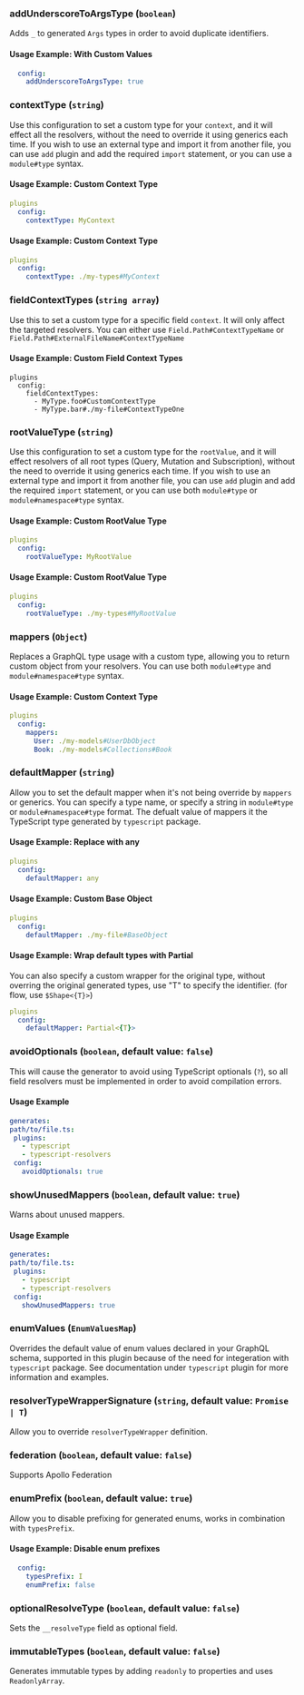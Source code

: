 
### addUnderscoreToArgsType (`boolean`)

Adds `_` to generated `Args` types in order to avoid duplicate identifiers.


#### Usage Example: With Custom Values

```yml
  config:
    addUnderscoreToArgsType: true
```


### contextType (`string`)

Use this configuration to set a custom type for your `context`, and it will effect all the resolvers, without the need to override it using generics each time. If you wish to use an external type and import it from another file, you can use `add` plugin and add the required `import` statement, or you can use a `module#type` syntax.


#### Usage Example: Custom Context Type

```yml
plugins
  config:
    contextType: MyContext
```
#### Usage Example: Custom Context Type

```yml
plugins
  config:
    contextType: ./my-types#MyContext
```

### fieldContextTypes (`string array`)

Use this to set a custom type for a specific field `context`. It will only affect the targeted resolvers. You can either use `Field.Path#ContextTypeName` or `Field.Path#ExternalFileName#ContextTypeName`


#### Usage Example: Custom Field Context Types

```
plugins
  config:
    fieldContextTypes:
      - MyType.foo#CustomContextType
      - MyType.bar#./my-file#ContextTypeOne
```


### rootValueType (`string`)

Use this configuration to set a custom type for the `rootValue`, and it will effect resolvers of all root types (Query, Mutation and Subscription), without the need to override it using generics each time. If you wish to use an external type and import it from another file, you can use `add` plugin and add the required `import` statement, or you can use both `module#type` or `module#namespace#type` syntax.


#### Usage Example: Custom RootValue Type

```yml
plugins
  config:
    rootValueType: MyRootValue
```
#### Usage Example: Custom RootValue Type

```yml
plugins
  config:
    rootValueType: ./my-types#MyRootValue
```

### mappers (`Object`)

Replaces a GraphQL type usage with a custom type, allowing you to return custom object from your resolvers. You can use both `module#type` and `module#namespace#type` syntax.


#### Usage Example: Custom Context Type

```yml
plugins
  config:
    mappers:
      User: ./my-models#UserDbObject
      Book: ./my-models#Collections#Book
```

### defaultMapper (`string`)

Allow you to set the default mapper when it's not being override by `mappers` or generics. You can specify a type name, or specify a string in `module#type` or `module#namespace#type` format. The defualt value of mappers it the TypeScript type generated by `typescript` package.


#### Usage Example: Replace with any

```yml
plugins
  config:
    defaultMapper: any
```

#### Usage Example: Custom Base Object

```yml
plugins
  config:
    defaultMapper: ./my-file#BaseObject
```

#### Usage Example: Wrap default types with Partial
You can also specify a custom wrapper for the original type, without overring the original generated types, use "T" to specify the identifier. (for flow, use `$Shape<{T}>`)

```yml
plugins
  config:
    defaultMapper: Partial<{T}>
```

### avoidOptionals (`boolean`, default value: `false`)

This will cause the generator to avoid using TypeScript optionals (`?`), so all field resolvers must be implemented in order to avoid compilation errors.


#### Usage Example

```yml
generates:
path/to/file.ts:
 plugins:
   - typescript
   - typescript-resolvers
 config:
   avoidOptionals: true
```

### showUnusedMappers (`boolean`, default value: `true`)

Warns about unused mappers.


#### Usage Example

```yml
generates:
path/to/file.ts:
 plugins:
   - typescript
   - typescript-resolvers
 config:
   showUnusedMappers: true
```

### enumValues (`EnumValuesMap`)

Overrides the default value of enum values declared in your GraphQL schema, supported in this plugin because of the need for integeration with `typescript` package. See documentation under `typescript` plugin for more information and examples.




### resolverTypeWrapperSignature (`string`, default value: `Promise | T`)

Allow you to override `resolverTypeWrapper` definition.




### federation (`boolean`, default value: `false`)

Supports Apollo Federation




### enumPrefix (`boolean`, default value: `true`)

Allow you to disable prefixing for generated enums, works in combination with `typesPrefix`.


#### Usage Example: Disable enum prefixes

```yml
  config:
    typesPrefix: I
    enumPrefix: false
```

### optionalResolveType (`boolean`, default value: `false`)

Sets the `__resolveType` field as optional field.




### immutableTypes (`boolean`, default value: `false`)

Generates immutable types by adding `readonly` to properties and uses `ReadonlyArray`.


